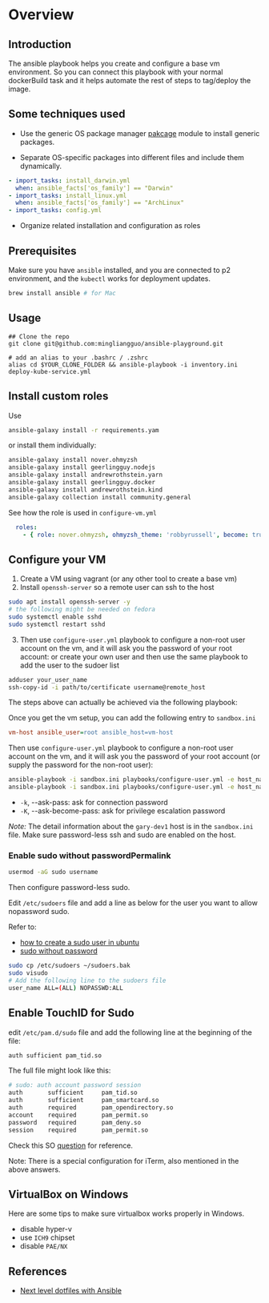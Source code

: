 # Overview

## Introduction

The ansible playbook helps you create and configure a base vm environment. So you can connect this playbook with your normal dockerBuild task and it helps automate the rest of steps to tag/deploy the image.

## Some techniques used

- Use the generic OS package manager [pakcage](https://docs.ansible.com/ansible/latest/collections/ansible/builtin/package_module.html) module to install generic packages.

- Separate OS-specific packages into different files and include them dynamically.

```yaml
- import_tasks: install_darwin.yml
  when: ansible_facts['os_family'] == "Darwin"
- import_tasks: install_linux.yml
  when: ansible_facts['os_family'] == "ArchLinux"
- import_tasks: config.yml
```

- Organize related installation and configuration as roles

## Prerequisites

Make sure you have `ansible` installed, and you are connected to p2 environment, and the `kubectl` works for deployment updates.

```bash
brew install ansible # for Mac
```

## Usage

```
## Clone the repo
git clone git@github.com:mingliangguo/ansible-playground.git

# add an alias to your .bashrc / .zshrc 
alias cd $YOUR_CLONE_FOLDER && ansible-playbook -i inventory.ini deploy-kube-service.yml
```

## Install custom roles

Use 
```bash
ansible-galaxy install -r requirements.yam
```

or install them individually:

```bash
ansible-galaxy install nover.ohmyzsh
ansible-galaxy install geerlingguy.nodejs
ansible-galaxy install andrewrothstein.yarn
ansible-galaxy install geerlingguy.docker
ansible-galaxy install andrewrothstein.kind
ansible-galaxy collection install community.general
```

See how the role is used in `configure-vm.yml`

```yml
  roles:
    - { role: nover.ohmyzsh, ohmyzsh_theme: 'robbyrussell', become: true }
```

## Configure your VM


1. Create a VM using vagrant (or any other tool to create a base vm)
2. Install `openssh-server` so a remote user can ssh to the host
```bash
sudo apt install openssh-server -y
# the following might be needed on fedora
sudo systemctl enable sshd
sudo systemctl restart sshd
```
3. Then use `configure-user.yml` playbook to configure a non-root user account on the vm, and it will ask you the password of your root account:
or create your own user and then use the same playbook to add the user to the sudoer list
```bash
adduser your_user_name
ssh-copy-id -i path/to/certificate username@remote_host
```

The steps above can actually be achieved via the following playbook:

Once you get the vm setup, you can add the following entry to `sandbox.ini`

```ini
vm-host ansible_user=root ansible_host=vm-host
```

Then use `configure-user.yml` playbook to configure a non-root user account on the vm, and it will ask you the password of your root account (or supply the password for the non-root user):

```bash
ansible-playbook -i sandbox.ini playbooks/configure-user.yml -e host_name=vm-host -e user_name=gary  -kK
ansible-playbook -i sandbox.ini playbooks/configure-user.yml -e host_name=vm-host -e user_name=gary  --extra-vars "ansible_sudo_pass=yourPassword"
```

- `-k`, --ask-pass: ask for connection password
- `-K`, --ask-become-pass: ask for privilege escalation password

*Note:* The detail information about the `gary-dev1` host is in the `sandbox.ini` file. Make sure password-less ssh and sudo are enabled on the host.


### Enable sudo without passwordPermalink

```bash
usermod -aG sudo username
```

Then configure password-less sudo.

Edit `/etc/sudoers` file and add a line as below for the user you want to allow nopassword sudo.

Refer to:
- [how to create a sudo user in ubuntu](https://linuxize.com/post/how-to-create-a-sudo-user-on-ubuntu/)
- [sudo without password](https://linuxhandbook.com/sudo-without-password/)


```bash
sudo cp /etc/sudoers ~/sudoers.bak
sudo visudo
# Add the following line to the sudoers file
user_name ALL=(ALL) NOPASSWD:ALL
```

## Enable TouchID for Sudo

edit `/etc/pam.d/sudo` file and add the following line at the beginning of the file:

```bash
auth sufficient pam_tid.so
```

The full file might look like this:

```bash
# sudo: auth account password session
auth       sufficient     pam_tid.so
auth       sufficient     pam_smartcard.so
auth       required       pam_opendirectory.so
account    required       pam_permit.so
password   required       pam_deny.so
session    required       pam_permit.so
```

Check this SO [question](https://apple.stackexchange.com/questions/259093/can-touch-id-on-mac-authenticate-sudo-in-terminal) for reference.

Note: There is a special configuration for iTerm, also mentioned in the above answers.


## VirtualBox on Windows

Here are some tips to make sure virtualbox works properly in Windows.

- disable hyper-v
- use `ICH9` chipset
- disable `PAE/NX`

## References

- [Next level dotfiles with Ansible](https://snow-dev.com/posts/next-level-dotfiles-with-ansible.html)

